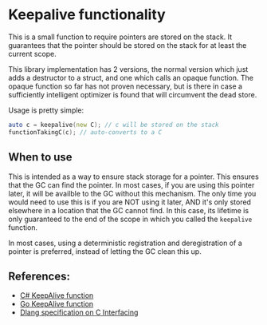 # Keepalive functionality

This is a small function to require pointers are stored on the stack. It
guarantees that the pointer should be stored on the stack for at least the
current scope.

This library implementation has 2 versions, the normal version which just adds
a destructor to a struct, and one which calls an opaque function. The opaque
function so far has not proven necessary, but is there in case a sufficiently
intelligent optimizer is found that will circumvent the dead store.

Usage is pretty simple:

```d
auto c = keepalive(new C); // c will be stored on the stack
functionTakingC(c); // auto-converts to a C
```

## When to use

This is intended as a way to ensure stack storage for a pointer. This ensures
that the GC can find the pointer. In most cases, if you are using this pointer
later, it will be availble to the GC without this mechanism. The only time you
would need to use this is if you are NOT using it later, AND it's only stored
elsewhere in a location that the GC cannot find. In this case, its lifetime is
only guaranteed to the end of the scope in which you called the `keepalive`
function.

In most cases, using a deterministic registration and deregistration of a
pointer is preferred, instead of letting the GC clean this up.

## References:

* [C# KeepAlive function](https://docs.microsoft.com/en-us/dotnet/api/system.gc.keepalive)
* [Go KeepAlive function](https://pkg.go.dev/runtime#KeepAlive)
* [Dlang specification on C Interfacing](https://dlang.org/spec/interfaceToC.html#storage_allocation)
